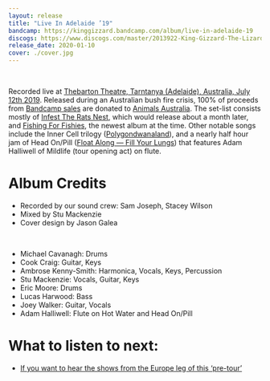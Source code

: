 ```yaml
---
layout: release
title: "Live In Adelaide ’19"
bandcamp: https://kinggizzard.bandcamp.com/album/live-in-adelaide-19
discogs: https://www.discogs.com/master/2013922-King-Gizzard-The-Lizard-Wizard-Live-In-Adelaide-19
release_date: 2020-01-10
cover: ./cover.jpg
---
```

<br>

Recorded live at [Thebarton Theatre, Tarntanya (Adelaide), Australia, July 12th 2019](/setlists/2019/07/12/thebarton-theatre-adelaide-australia). Released during an Australian bush fire crisis, 100% of proceeds from [Bandcamp sales](https://kinggizzard.bandcamp.com/album/live-in-adelaide-19) are donated to [Animals Australia](https://animalsaustralia.org/). The set-list consists mostly of [Infest The Rats Nest](../infest-the-rats-nest), which would release about a month later, and [Fishing For Fishies](../fishing-for-fishies), the newest album at the time. Other notable songs include the Inner Cell trilogy ([Polygondwanaland](../polygondwanaland)), and a nearly half hour jam of Head On/Pill ([Float Along — Fill Your Lungs](../float-along-fill-your-lungs)) that features Adam Halliwell of Mildlife (tour opening act) on flute.

# Album Credits

* Recorded by our sound crew: Sam Joseph, Stacey Wilson
* Mixed by Stu Mackenzie
* Cover design by Jason Galea
<br>  
  
* Michael Cavanagh: Drums
* Cook Craig: Guitar, Keys
* Ambrose Kenny-Smith: Harmonica, Vocals, Keys, Percussion
* Stu Mackenzie: Vocals, Guitar, Keys
* Eric Moore: Drums
* Lucas Harwood: Bass
* Joey Walker: Guitar, Vocals
* Adam Halliwell: Flute on Hot Water and Head On/Pill

# What to listen to next:

*   [If you want to hear the shows from the Europe leg of this ‘pre-tour’](../live-in-paris-2019)
